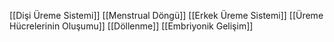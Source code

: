 [[Dişi Üreme Sistemi]]
[[Menstrual Döngü]]
[[Erkek Üreme Sistemi]]
[[Üreme Hücrelerinin Oluşumu]]
[[Döllenme]]
[[Embriyonik Gelişim]]